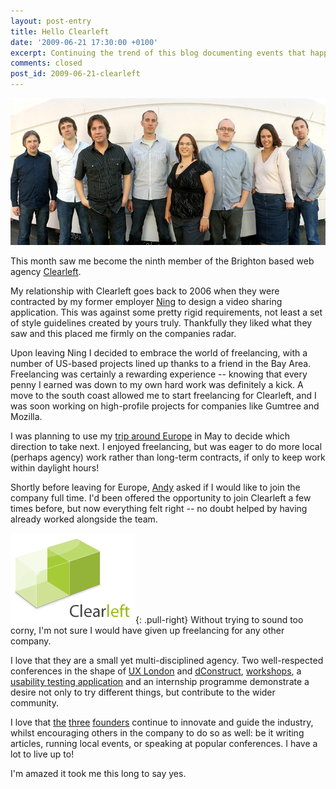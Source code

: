 ```yaml
---
layout: post-entry
title: Hello Clearleft
date: '2009-06-21 17:30:00 +0100'
excerpt: Continuing the trend of this blog documenting events that happened several weeks ago, this month saw me become the ninth member of the Brighton based web agency Clearleft.
comments: closed
post_id: 2009-06-21-clearleft
---
```

![The Clearleft team](/assets/images/2009/06/clearleft.jpg)

This month saw me become the ninth member of the Brighton based web agency [Clearleft][1].

My relationship with Clearleft goes back to 2006 when they were contracted by my former employer [Ning][2] to design a video sharing application. This was against some pretty rigid requirements, not least a set of style guidelines created by yours truly. Thankfully they liked what they saw and this placed me firmly on the companies radar.

Upon leaving Ning I decided to embrace the world of freelancing, with a number of US-based projects lined up thanks to a friend in the Bay Area. Freelancing was certainly a rewarding experience -- knowing that every penny I earned was down to my own hard work was definitely a kick. A move to the south coast allowed me to start freelancing for Clearleft, and I was soon working on high-profile projects for companies like Gumtree and Mozilla.

I was planning to use my [trip around Europe][3] in May to decide which direction to take next. I enjoyed freelancing, but was eager to do more local (perhaps agency) work rather than long-term contracts, if only to keep work within daylight hours!

Shortly before leaving for Europe, [Andy][4] asked if I would like to join the company full time. I'd been offered the opportunity to join Clearleft a few times before, but now everything felt right -- no doubt helped by having already worked alongside the team.

![Clearleft logo](/assets/images/2009/06/clearleft.png){: .pull-right} Without trying to sound too corny, I'm not sure I would have given up freelancing for any other company.

I love that they are a small yet multi-disciplined agency. Two well-respected conferences in the shape of [UX London][5] and [dConstruct][6], [workshops][7], a [usability testing application][8] and an internship programme demonstrate a desire not only to try different things, but contribute to the wider community.

I love that [the][4] [three][9] [founders][10] continue to innovate and guide the industry, whilst encouraging others in the company to do so as well: be it writing articles, running local events, or speaking at popular conferences. I have a lot to live up to!

I'm amazed it took me this long to say yes.

[1]: http://clearleft.com/
[2]: http://ning.com/
[3]: /2009/05/a_european_adventure/
[4]: http://andybudd.com/
[5]: http://uxlondon.com/
[6]: http://dconstruct.org/
[7]: http://clearleft.com/does/teach/
[8]: http://silverbackapp.com/
[9]: http://adactio.com/
[10]: http://clagnut.com/